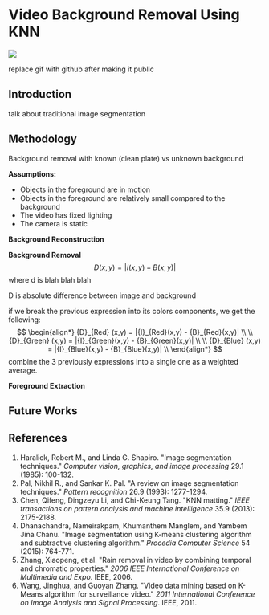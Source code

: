 # Video Background Removal Using KNN

![](https://media.giphy.com/media/WpUkcV8dtrM3qoHFas/giphy.gif)



replace gif with github after making it public

## Introduction

talk about traditional image segmentation



## Methodology



Background removal with known (clean plate)  vs unknown background



**Assumptions:**

- Objects in the foreground are in motion
- Objects in the foreground are relatively small compared to the background
- The video has fixed lighting
- The camera is static



**Background Reconstruction**



**Background Removal**
$$
D(x,y) = |I(x,y) - B(x,y)|
$$
where d is blah blah blah

D is absolute difference between image and background

if we break the previous expression into its colors components, we get the following:
$$
\begin{align*}
{D}_{Red} (x,y) = |{I}_{Red}(x,y) - {B}_{Red}(x,y)| \\ \\
{D}_{Green} (x,y) = |{I}_{Green}(x,y) - {B}_{Green}(x,y)| \\ \\
{D}_{Blue} (x,y) = |{I}_{Blue}(x,y) - {B}_{Blue}(x,y)| \\
\end{align*}
$$
combine the 3 previously expressions into a single one as a weighted average.



**Foreground Extraction**





## Future Works





## References

1. Haralick, Robert M., and Linda G. Shapiro. "Image segmentation techniques." *Computer vision, graphics, and image processing* 29.1 (1985): 100-132.
2. Pal, Nikhil R., and Sankar K. Pal. "A review on image segmentation techniques." *Pattern recognition* 26.9 (1993): 1277-1294.
3. Chen, Qifeng, Dingzeyu Li, and Chi-Keung Tang. "KNN matting." *IEEE transactions on pattern analysis and machine intelligence* 35.9 (2013): 2175-2188.
4. Dhanachandra, Nameirakpam, Khumanthem Manglem, and Yambem Jina Chanu. "Image segmentation using K-means clustering algorithm and subtractive clustering algorithm." *Procedia Computer Science* 54 (2015): 764-771.
5. Zhang, Xiaopeng, et al. "Rain removal in video by combining temporal and chromatic properties." *2006 IEEE International Conference on Multimedia and Expo*. IEEE, 2006.
6. Wang, Jinghua, and Guoyan Zhang. "Video data mining based on K-Means algorithm for surveillance video." *2011 International Conference on Image Analysis and Signal Processing*. IEEE, 2011.